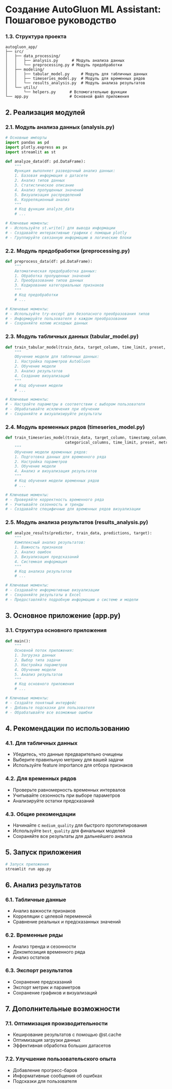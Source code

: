 # Создание AutoGluon ML Assistant: Пошаговое руководство

### 1.3. Структура проекта
```
autogluon_app/
├── src/
│   ├── data_processing/
│   │   ├── analysis.py      # Модуль анализа данных
│   │   └── preprocessing.py # Модуль предобработки
│   ├── modeling/
│   │   ├── tabular_model.py     # Модуль для табличных данных
│   │   ├── timeseries_model.py  # Модуль для временных рядов
│   │   └── results_analysis.py  # Модуль анализа результатов
│   └── utils/
│       └── helpers.py      # Вспомогательные функции
└── app.py                  # Основной файл приложения
```

## 2. Реализация модулей

### 2.1. Модуль анализа данных (analysis.py)
```python
# Основные импорты
import pandas as pd
import plotly.express as px
import streamlit as st

def analyze_data(df: pd.DataFrame):
    """
    Функция выполняет разведочный анализ данных:
    1. Базовая информация о датасете
    2. Анализ типов данных
    3. Статистическое описание
    4. Анализ пропущенных значений
    5. Визуализация распределений
    6. Корреляционный анализ
    """
    # Код функции analyze_data
    # ...

# Ключевые моменты:
# - Используйте st.write() для вывода информации
# - Создавайте интерактивные графики с помощью plotly
# - Группируйте связанную информацию в логические блоки
```

### 2.2. Модуль предобработки (preprocessing.py)
```python
def preprocess_data(df: pd.DataFrame):
    """
    Автоматическая предобработка данных:
    1. Обработка пропущенных значений
    2. Преобразование типов данных
    3. Кодирование категориальных признаков
    """
    # Код предобработки
    # ...

# Ключевые моменты:
# - Используйте try-except для безопасного преобразования типов
# - Информируйте пользователя о каждом преобразовании
# - Сохраняйте копию исходных данных
```

### 2.3. Модуль табличных данных (tabular_model.py)
```python
def train_tabular_model(train_data, target_column, time_limit, preset, metric):
    """
    Обучение модели для табличных данных:
    1. Настройка параметров AutoGluon
    2. Обучение модели
    3. Анализ результатов
    4. Создание визуализаций
    """
    # Код обучения модели
    # ...

# Ключевые моменты:
# - Настройте параметры в соответствии с выбором пользователя
# - Обрабатывайте исключения при обучении
# - Сохраняйте и визуализируйте результаты
```

### 2.4. Модуль временных рядов (timeseries_model.py)
```python
def train_timeseries_model(train_data, target_column, timestamp_column, 
                          categorical_columns, time_limit, preset, metric):
    """
    Обучение модели временных рядов:
    1. Подготовка данных для временного ряда
    2. Настройка параметров
    3. Обучение модели
    4. Анализ и визуализация результатов
    """
    # Код обучения модели временных рядов
    # ...

# Ключевые моменты:
# - Проверяйте корректность временного ряда
# - Учитывайте сезонность и тренды
# - Создавайте специфичные для временных рядов визуализации
```

### 2.5. Модуль анализа результатов (results_analysis.py)
```python
def analyze_results(predictor, train_data, predictions, target):
    """
    Комплексный анализ результатов:
    1. Важность признаков
    2. Анализ ошибок
    3. Визуализация предсказаний
    4. Системная информация
    """
    # Код анализа результатов
    # ...

# Ключевые моменты:
# - Создавайте информативные визуализации
# - Сохраняйте результаты в Excel
# - Предоставляйте подробную информацию о системе и модели
```

## 3. Основное приложение (app.py)

### 3.1. Структура основного приложения
```python
def main():
    """
    Основной поток приложения:
    1. Загрузка данных
    2. Выбор типа задачи
    3. Настройка параметров
    4. Обучение модели
    5. Анализ результатов
    """
    # Код основного приложения
    # ...

# Ключевые моменты:
# - Создайте понятный интерфейс
# - Добавьте подсказки для пользователя
# - Обрабатывайте все возможные ошибки
```

## 4. Рекомендации по использованию

### 4.1. Для табличных данных
- Убедитесь, что данные предварительно очищены
- Выберите правильную метрику для вашей задачи
- Используйте feature importance для отбора признаков

### 4.2. Для временных рядов
- Проверьте равномерность временных интервалов
- Учитывайте сезонность при выборе параметров
- Анализируйте остатки предсказаний

### 4.3. Общие рекомендации
- Начинайте с `medium_quality` для быстрого прототипирования
- Используйте `best_quality` для финальных моделей
- Сохраняйте все результаты для дальнейшего анализа

## 5. Запуск приложения

```bash
# Запуск приложения
streamlit run app.py
```

## 6. Анализ результатов

### 6.1. Табличные данные
- Анализ важности признаков
- Корреляции с целевой переменной
- Сравнение реальных и предсказанных значений

### 6.2. Временные ряды
- Анализ тренда и сезонности
- Декомпозиция временного ряда
- Анализ остатков

### 6.3. Экспорт результатов
- Сохранение предсказаний
- Экспорт метрик и параметров
- Сохранение графиков и визуализаций

## 7. Дополнительные возможности

### 7.1. Оптимизация производительности
- Кеширование результатов с помощью @st.cache
- Оптимизация загрузки данных
- Эффективная обработка больших датасетов

### 7.2. Улучшение пользовательского опыта
- Добавление прогресс-баров
- Информативные сообщения об ошибках
- Подсказки для пользователя
